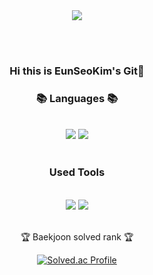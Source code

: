 <div align = "center">
	<img src="https://capsule-render.vercel.app/api?type=waving&color=auto&height=200&section=header&text=Daneng4%20Github!&fontSize=90" />	


<br><br>
  ### Hi this is EunSeoKim's Git👋

  ### 📚 Languages 📚
  <br>
   
  <img src="https://img.shields.io/badge/Python-green?style=flat&logo=Python&logoColor=white"/>
  <img src="https://img.shields.io/badge/Java-blue?style=flat&logo=Java&logoColor=white"/>
   

<br>
<br>

### Used Tools
<br>
<img src="https://github-readme-stats.vercel.app/api/top-langs/?username=daneng4&layout=compact">
<img src="https://github-readme-stats.vercel.app/api?username=daneng4&show_icons=true">
  <br>
  <br>
 <p>🏆 Baekjoon solved rank 🏆</p>
	
[![Solved.ac Profile](http://mazassumnida.wtf/api/v2/generate_badge?boj=daneng4)](https://solved.ac/daneng4)
  <br>
  <br>
  

</div>
